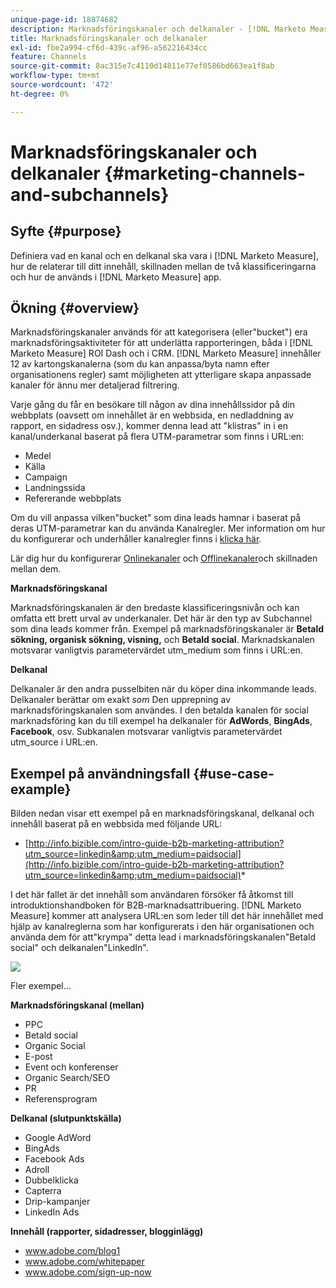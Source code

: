 ```yaml
---
unique-page-id: 18874682
description: Marknadsföringskanaler och delkanaler - [!DNL Marketo Measure] - Produktdokumentation
title: Marknadsföringskanaler och delkanaler
exl-id: fbe2a994-cf6d-439c-af96-a562216434cc
feature: Channels
source-git-commit: 8ac315e7c4110d14811e77ef0586bd663ea1f8ab
workflow-type: tm+mt
source-wordcount: '472'
ht-degree: 0%

---
```


# Marknadsföringskanaler och delkanaler {#marketing-channels-and-subchannels}

## Syfte {#purpose}

Definiera vad en kanal och en delkanal ska vara i [!DNL Marketo Measure], hur de relaterar till ditt innehåll, skillnaden mellan de två klassificeringarna och hur de används i [!DNL Marketo Measure] app.

## Ökning {#overview}

Marknadsföringskanaler används för att kategorisera (eller&quot;bucket&quot;) era marknadsföringsaktiviteter för att underlätta rapporteringen, båda i [!DNL Marketo Measure] ROI Dash och i CRM. [!DNL Marketo Measure] innehåller 12 av kartongskanalerna (som du kan anpassa/byta namn efter organisationens regler) samt möjligheten att ytterligare skapa anpassade kanaler för ännu mer detaljerad filtrering.

Varje gång du får en besökare till någon av dina innehållssidor på din webbplats (oavsett om innehållet är en webbsida, en nedladdning av rapport, en sidadress osv.), kommer denna lead att &quot;klistras&quot; in i en kanal/underkanal baserat på flera UTM-parametrar som finns i URL:en:

* Medel
* Källa
* Campaign
* Landningssida
* Refererande webbplats

Om du vill anpassa vilken&quot;bucket&quot; som dina leads hamnar i baserat på deras UTM-parametrar kan du använda Kanalregler. Mer information om hur du konfigurerar och underhåller kanalregler finns i [klicka här](/help/channel-tracking-and-setup/online-channels/online-custom-channel-setup.md).

Lär dig hur du konfigurerar [Onlinekanaler](/help/channel-tracking-and-setup/online-channels/online-custom-channel-setup.md) och [Offlinekanaler](/help/channel-tracking-and-setup/offline-channels/offline-custom-channel-setup.md)och skillnaden mellan dem.

**Marknadsföringskanal**

Marknadsföringskanalen är den bredaste klassificeringsnivån och kan omfatta ett brett urval av underkanaler. Det här är den typ av Subchannel som dina leads kommer från. Exempel på marknadsföringskanaler är **Betald sökning, organisk sökning, visning,** och **Betald social**. Marknadskanalen motsvarar vanligtvis parametervärdet utm_medium som finns i URL:en.

**Delkanal**

Delkanaler är den andra pusselbiten när du köper dina inkommande leads. Delkanaler berättar om exakt _som_ Den upprepning av marknadsföringskanalen som användes. I den betalda kanalen för social marknadsföring kan du till exempel ha delkanaler för **AdWords**, **BingAds**, **Facebook**, osv. Subkanalen motsvarar vanligtvis parametervärdet utm_source i URL:en.

## Exempel på användningsfall {#use-case-example}

Bilden nedan visar ett exempel på en marknadsföringskanal, delkanal och innehåll baserat på en webbsida med följande URL:

* [http://info.bizible.com/intro-guide-b2b-marketing-attribution?utm_source=linkedin&amp;utm_medium=paidsocial](http://info.bizible.com/intro-guide-b2b-marketing-attribution?utm_source=linkedin&amp;utm_medium=paidsocial)*

I det här fallet är det innehåll som användaren försöker få åtkomst till introduktionshandboken för B2B-marknadsattribuering. [!DNL Marketo Measure] kommer att analysera URL:en som leder till det här innehållet med hjälp av kanalreglerna som har konfigurerats i den här organisationen och använda dem för att&quot;krympa&quot; detta lead i marknadsföringskanalen&quot;Betald social&quot; och delkanalen&quot;LinkedIn&quot;.

![](assets/1.jpg)

Fler exempel...

**Marknadsföringskanal (mellan)**

* PPC
* Betald social
* Organic Social
* E-post
* Event och konferenser
* Organic Search/SEO
* PR
* Referensprogram

**Delkanal (slutpunktskälla)**

* Google AdWord
* BingAds
* Facebook Ads
* Adroll
* Dubbelklicka
* Capterra
* Drip-kampanjer
* LinkedIn Ads

**Innehåll (rapporter, sidadresser, blogginlägg)**

* www.adobe.com/blog1
* www.adobe.com/whitepaper
* www.adobe.com/sign-up-now

